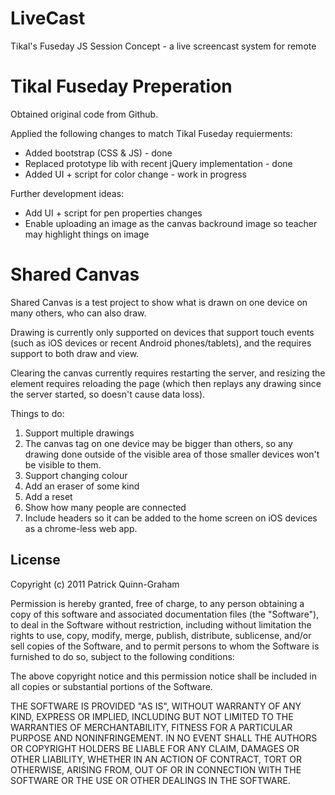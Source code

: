 LiveCast
========

Tikal's Fuseday JS Session Concept - a live screencast system for remote

Tikal Fuseday Preperation
=========================

Obtained original code from Github.

Applied the following changes to match Tikal Fuseday requierments:
- Added bootstrap (CSS & JS) - done
- Replaced prototype lib with recent jQuery implementation - done
- Added UI + script for color change - work in progress

Further development ideas:
- Add UI + script for pen properties changes
- Enable uploading an image as the canvas backround image so teacher may highlight things on image

Shared Canvas
=============

Shared Canvas is a test project to show what is drawn on one device on many others, who can also draw.

Drawing is currently only supported on devices that support touch events (such as iOS devices or recent Android phones/tablets), and the requires <canvas> support to both draw and view.
  
Clearing the canvas currently requires restarting the server, and resizing the <canvas> element requires reloading the page (which then replays any drawing since the server started, so doesn't cause data loss).
  
Things to do:

1) Support multiple drawings
2) The canvas tag on one device may be bigger than others, so any drawing done outside of the visible area of those smaller devices won't be visible to them.
3) Support changing colour
4) Add an eraser of some kind
5) Add a reset
6) Show how many people are connected
7) Include headers so it can be added to the home screen on iOS devices as a chrome-less web app.

License
-------

Copyright (c) 2011 Patrick Quinn-Graham

Permission is hereby granted, free of charge, to any person obtaining
a copy of this software and associated documentation files (the
"Software"), to deal in the Software without restriction, including
without limitation the rights to use, copy, modify, merge, publish,
distribute, sublicense, and/or sell copies of the Software, and to
permit persons to whom the Software is furnished to do so, subject to
the following conditions:

The above copyright notice and this permission notice shall be
included in all copies or substantial portions of the Software.

THE SOFTWARE IS PROVIDED "AS IS", WITHOUT WARRANTY OF ANY KIND,
EXPRESS OR IMPLIED, INCLUDING BUT NOT LIMITED TO THE WARRANTIES OF
MERCHANTABILITY, FITNESS FOR A PARTICULAR PURPOSE AND
NONINFRINGEMENT. IN NO EVENT SHALL THE AUTHORS OR COPYRIGHT HOLDERS BE
LIABLE FOR ANY CLAIM, DAMAGES OR OTHER LIABILITY, WHETHER IN AN ACTION
OF CONTRACT, TORT OR OTHERWISE, ARISING FROM, OUT OF OR IN CONNECTION
WITH THE SOFTWARE OR THE USE OR OTHER DEALINGS IN THE SOFTWARE.
